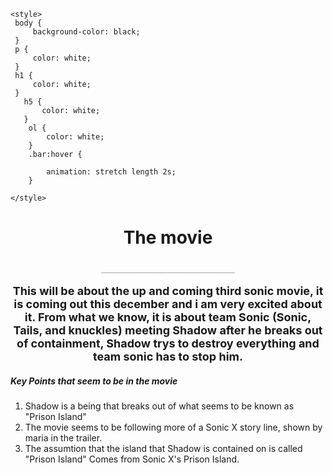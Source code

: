 <html>

    <style>
     body {
         background-color: black;
     }
     p {
         color: white;
     }
     h1 {
         color: white;
     }
       h5 {
           color: white;
       }
        ol {
            color: white;
        }
        .bar:hover {

            animation: stretch length 2s;
        }

    </style>
<h1 style="text-align: center;">The movie<h1>
    <p class="bar" style="text-align: center; font-size: 1px;">EEEEEEEEEEEEEEEEEEEEEEEEEEEEEEEEEEEEEEEEEEEEEEEEEEEEEEEEEEEEEEEEEEEEEEEEEEEEEEEEEEEEEEEEEEEEEEEEEEEEEEEEEEEEEEEEEEEEEEEEEEEEEEEEEEEEEEEEEEEEEEEEEEEEEEEEEEEEEEEEEEEEEEEEEEEEEEEEEEEEEEEEEEEEEEEEEEEEEEEEEEEEEEEEEEEEEEEEEEEEEEEEEEEEEEEEEEEEEEEEEEEEEEEEEEEEEEEEEEEEEEEEEEEEEEEEEEEEEEEEEEEEEEEEEEEEEEEEEEEEEEEEEEEEEEEEEEEEEEEEEEEEEEEEEEEEEEEEEEEEEEEEEEEEEEE</p>
    <body>
<p style="font-size: 18px; text-align: center;">This will be about the up and coming third sonic movie,
it is coming out this december and i am very excited about it. From
what we know, it is about team Sonic (Sonic, Tails, and knuckles)
meeting Shadow after he breaks out of containment, Shadow trys to
destroy everything and team sonic has to stop him.</p>

<h5>Key Points that seem to be in the movie</h5>
<ol>
    <li>Shadow is a being that breaks out of what seems to be known as "Prison Island"</li>
    <li>The movie seems to be following more of a Sonic X story line, shown by maria in the trailer.</li>
    <li>The assumtion that the island that Shadow is contained on is called "Prison Island" Comes from Sonic X's Prison Island.</li>
<ol>
   
